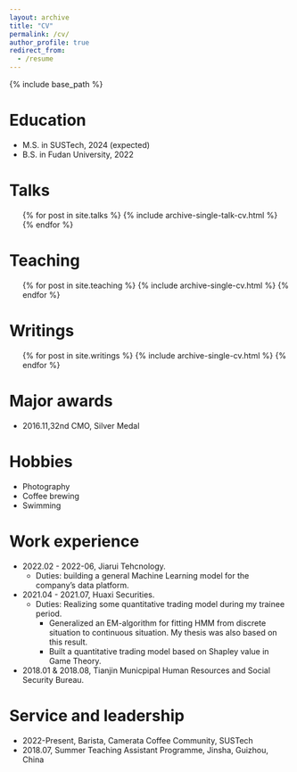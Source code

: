 ```yaml
---
layout: archive
title: "CV"
permalink: /cv/
author_profile: true
redirect_from:
  - /resume
---
```


{% include base_path %}

Education
======
* M.S. in SUSTech, 2024 (expected)
* B.S. in Fudan University, 2022

<!--
Publications
======
  <ul>{% for post in site.publications %}
    {% include archive-single-cv.html %}
  {% endfor %}</ul>
-->
  
Talks
======
  <ul>{% for post in site.talks %}
    {% include archive-single-talk-cv.html %}
  {% endfor %}</ul>
  
Teaching
======
  <ul>{% for post in site.teaching %}
    {% include archive-single-cv.html %}
  {% endfor %}</ul>

Writings
======
  <ul>{% for post in site.writings %}
    {% include archive-single-cv.html %}
  {% endfor %}</ul>

Major awards
======
* 2016.11,32nd CMO, Silver Medal 

Hobbies
======
* Photography
* Coffee brewing
* Swimming

Work experience
======
* 2022.02 - 2022-06, Jiarui Tehcnology.
  * Duties: building a general Machine Learning model for the company’s data platform.
* 2021.04 - 2021.07, Huaxi Securities.
  * Duties: Realizing some quantitative trading model during my trainee period.
    * Generalized an EM-algorithm for fitting HMM from discrete situation to continuous situation. My thesis was also based on this result.
    * Built a quantitative trading model based on Shapley value in Game Theory.
* 2018.01 & 2018.08, Tianjin Municpipal Human Resources and Social Security Bureau.

Service and leadership
======
* 2022-Present, Barista, Camerata Coffee Community, SUSTech
* 2018.07, Summer Teaching Assistant Programme, Jinsha, Guizhou, China 

